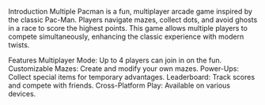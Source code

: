 Introduction
         Multiple Pacman is a fun, multiplayer arcade game inspired by the classic Pac-Man. Players navigate mazes, collect dots,
and avoid ghosts in a race to score the highest points. This game allows multiple players to compete simultaneously,
enhancing the classic experience with modern twists.

Features
      Multiplayer Mode: Up to 4 players can join in on the fun.
      Customizable Mazes: Create and modify your own mazes.
      Power-Ups: Collect special items for temporary advantages.
      Leaderboard: Track scores and compete with friends.
      Cross-Platform Play: Available on various devices.
